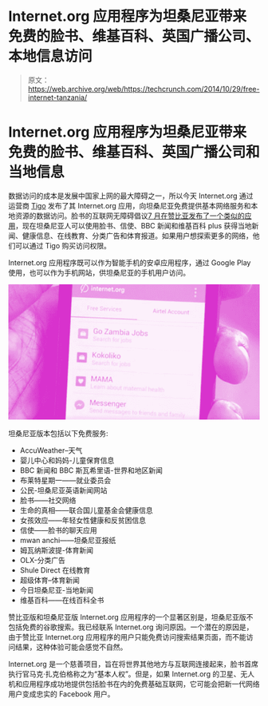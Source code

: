 # Internet.org 应用程序为坦桑尼亚带来免费的脸书、维基百科、英国广播公司、本地信息访问 

> 原文：<https://web.archive.org/web/https://techcrunch.com/2014/10/29/free-internet-tanzania/>

# Internet.org 应用程序为坦桑尼亚带来免费的脸书、维基百科、英国广播公司和当地信息

数据访问的成本是发展中国家上网的最大障碍之一，所以今天 Internet.org 通过运营商 [Tigo](https://web.archive.org/web/20221129092345/http://www.tigo.co.tz/tigo-world/press-room/corporate/tigo-offers-free-access-basic-internet-services-through-facebook) 发布了其 Internet.org 应用，向坦桑尼亚免费提供基本网络服务和本地资源的数据访问。脸书的互联网无障碍倡议[7 月在赞比亚发布了一个类似的应用](https://web.archive.org/web/20221129092345/https://beta.techcrunch.com/2014/07/31/internet-org-app/)，现在坦桑尼亚人可以使用脸书、信使、BBC 新闻和维基百科 plus 获得当地新闻、健康信息、在线教育、分类广告和体育报道。如果用户想探索更多的网络，他们可以通过 Tigo 购买访问权限。

Internet.org 应用程序既可以作为智能手机的安卓应用程序，通过 Google Play 使用，也可以作为手机网站，供坦桑尼亚的手机用户访问。

![Screen Shot 2014-10-29 at 9.14.52 AM](img/9d99a2a2bc23050e386586ef5ef352b7.png)

坦桑尼亚版本包括以下免费服务:

*   AccuWeather–天气
*   婴儿中心和妈妈-儿童保育信息
*   BBC 新闻和 BBC 斯瓦希里语-世界和地区新闻
*   布莱特星期一——就业委员会
*   公民-坦桑尼亚英语新闻网站
*   脸书——社交网络
*   生命的真相——联合国儿童基金会健康信息
*   女孩效应——年轻女性健康和反贫困信息
*   信使——脸书的聊天应用
*   mwan anchi——坦桑尼亚报纸
*   姆瓦纳斯波提-体育新闻
*   OLX-分类广告
*   Shule Direct 在线教育
*   超级体育–体育新闻
*   今日坦桑尼亚-当地新闻
*   维基百科——在线百科全书

赞比亚版和坦桑尼亚版 Internet.org 应用程序的一个显著区别是，坦桑尼亚版不包括免费的谷歌搜索。我已经联系 Internet.org 询问原因。一个潜在的原因是，由于赞比亚 Internet.org 应用程序的用户只能免费访问搜索结果页面，而不能访问结果，这种体验可能会感觉不自然。

Internet.org 是一个慈善项目，旨在将世界其他地方与互联网连接起来，脸书首席执行官马克·扎克伯格称之为“基本人权”。但是，如果 Internet.org 的卫星、无人机和应用程序成功地提供包括脸书在内的免费基础互联网，它可能会把新一代网络用户变成忠实的 Facebook 用户。